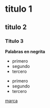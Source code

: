 # titulo 1
## titulo 2 
### Titulo 3
**Palabras en negrita**
- primero
- segundo
- tercero

* primero
* segundo
* tercero

[marca](http://www.marca.es)
